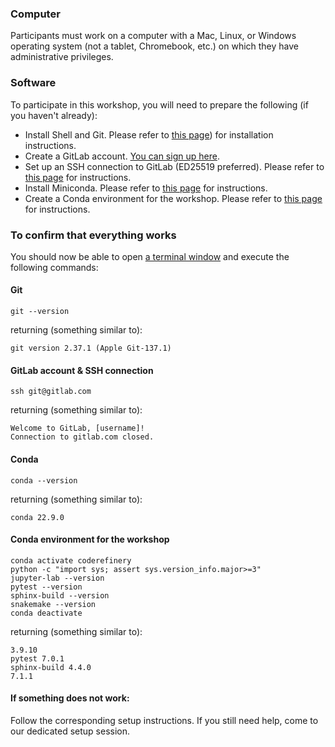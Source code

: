### Computer

Participants must work on a computer with a Mac, Linux, or Windows operating system (not a tablet, Chromebook, etc.) on which they have administrative privileges.

### Software

To participate in this workshop, you will need to prepare the following (if you haven't already):
- Install Shell and Git. Please refer to [this page](https://coderefinery.github.io/installation/git-in-terminal/#installation)) for installation instructions.
- Create a GitLab account. [You can sign up here](https://gitlab.com/users/sign_up).
- Set up an SSH connection to GitLab (ED25519 preferred). Please refer to [this page](https://docs.gitlab.com/ee/user/ssh.html) for instructions.
- Install Miniconda. Please refer to [this page](https://coderefinery.github.io/installation/conda/) for instructions.
- Create a Conda environment for the workshop. Please refer to [this page](https://coderefinery.github.io/installation/conda-environment/) for instructions.

### To confirm that everything works

You should now be able to open [a terminal window](https://swcarpentry.github.io/shell-novice/#open-a-new-shell) and execute the following commands:

#### Git
```
git --version
```
returning (something similar to):
```
git version 2.37.1 (Apple Git-137.1)
```

#### GitLab account & SSH connection
```
ssh git@gitlab.com
```
returning (something similar to):
```
Welcome to GitLab, [username]!
Connection to gitlab.com closed.
```

#### Conda
```
conda --version
```
returning (something similar to):
```
conda 22.9.0
```

#### Conda environment for the workshop
```
conda activate coderefinery
python -c "import sys; assert sys.version_info.major>=3"
jupyter-lab --version
pytest --version
sphinx-build --version
snakemake --version
conda deactivate
```
returning (something similar to):
```
3.9.10
pytest 7.0.1
sphinx-build 4.4.0
7.1.1
```

#### If something does not work:
Follow the corresponding setup instructions. If you still need help, come to our dedicated setup session.

